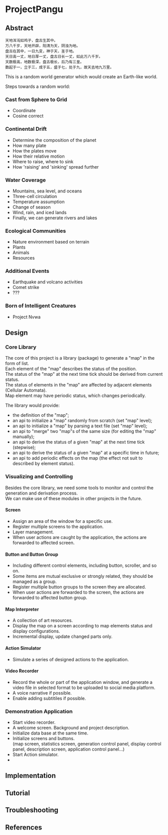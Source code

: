 # ProjectPangu

## Abstract

```
天地浑沌如鸡子，盘古生其中。
万八千岁，天地开辟，阳清为天，阴浊为地。
盘古在其中，一日九变，神于天，圣于地。
天日高一丈，地日厚一丈，盘古日长一丈，如此万八千岁。
天数极高，地数极深，盘古极长，后乃有三皇。
数起于一，立于三，成于五，盛于七，处于九，故天去地九万里。
```

This is a random world generator which would create an Earth-like world.

Steps towards a random world:

### Cast from Sphere to Grid
- Coordinate
- Cosine correct

### Continental Drift
- Determine the composition of the planet
- How many plate
- How the plates move
- How their relative motion
- Where to raise, where to sink
- How 'raising' and 'sinking' spread further

### Water Coverage
- Mountains, sea level, and oceans
- Three-cell circulation
- Temperature assumption
- Change of season
- Wind, rain, and iced lands
- Finally, we can generate rivers and lakes

### Ecological Communities
- Nature environment based on terrain
- Plants
- Animals
- Resources

### Additional Events
- Earthquake and volcano activities
- Comet strike
- ???

### Born of Intelligent Creatures
- Project Nvwa


## Design

### Core Library

The core of this project is a library (package) to generate a "map" in the form of list.  
Each element of the "map" describes the status of the position.  
The status of the "map" at the next time tick should be derived from current status.  
The status of elements in the "map" are affected by adjacent elements (Cellular Automata).  
Map element may have periodic status, which changes periodically.  

The library would provide:  
- the definition of the "map";  
- an api to initialize a "map" randomly from scratch (set "map" level);  
- an api to initialize a "map" by parsing a text file (set "map" level);  
- an api to "merge" two "map"s of the same size (for editing the "map" manually);  
- an api to derive the status of a given "map" at the next time tick (stepwise);  
- an api to derive the status of a given "map" at a specific time in future;  
- an api to add periodic effects on the map (the effect not suit to described by element status).  

### Visualizing and Controlling

Besides the core library, we need some tools to monitor and control the generation and derivation process.  
We can make use of these modules in other projects in the future.  

#### Screen

- Assign an area of the window for a specific use.  
- Register multiple screens to the application.  
- Layer management.  
- When user actions are caught by the application, the actions are forwarded to affected screen.  

#### Button and Button Group

- Including different control elements, including button, scroller, and so on.  
- Some items are mutual exclusive or strongly related, they should be managed as a group.  
- Register multiple button groups to the screen they are allocated.  
- When user actions are forwarded to the screen, the actions are forwarded to affected button group.  

#### Map Interpreter

- A collection of art resources.  
- Display the map on a screen according to map elements status and display configurations.  
- Incremental display, update changed parts only.  

#### Action Simulator

- Simulate a series of designed actions to the application.  

#### Video Recorder

- Record the whole or part of the application window, and generate a video file in selected format to be uploaded to social media platform.
- A voice narrative if possible.
- Enable adding subtitiles if possible.  

### Demonstration Application

- Start video recorder.  
- A welcome screen. Background and project description.  
- Initialize data base at the same time.  
- Initialize screens and buttons.  
    (map screen, statistics screen, generation control panel, display control panel, description screen, application control panel...)  
- Start Action simulator.  
- 

## Implementation


## Tutorial


## Troubleshooting


## References


